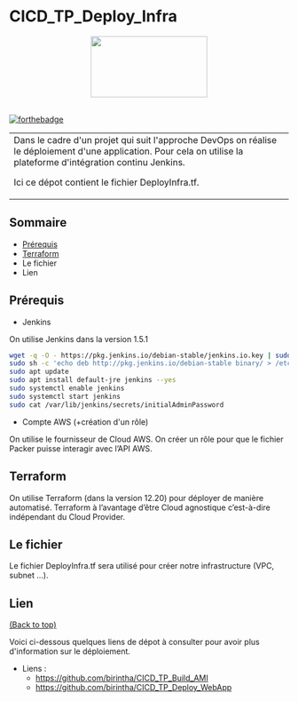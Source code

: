 # CICD_TP_Deploy_Infra


<div align="center">
  <img src="https://blog.sitm.ac.in/wp-content/uploads/2019/09/devops-660x330.png" width="210" height="110"/>
  <br>
  <br>
</div>



[![forthebadge](https://forthebadge.com/images/badges/uses-git.svg)](https://forthebadge.com)

<table>
<tr>
<td>
Dans le cadre d'un projet qui suit l'approche DevOps on réalise le déploiement d'une application.
Pour cela on utilise la plateforme d'intégration continu Jenkins.  

Ici ce dépot contient le fichier DeployInfra.tf. 
</td>
</tr>
</table>


## Sommaire

- [Prérequis](#prérequis)
- [Terraform](#Terraform)
- Le fichier
- Lien


## Prérequis

- Jenkins

On utilise Jenkins dans la version 1.5.1

```sh
wget -q -O - https://pkg.jenkins.io/debian-stable/jenkins.io.key | sudo apt-key add - 
sudo sh -c 'echo deb http://pkg.jenkins.io/debian-stable binary/ > /etc/apt/sources.list.d/jenkins.list' 
sudo apt update 
sudo apt install default-jre jenkins --yes 
sudo systemctl enable jenkins 
sudo systemctl start jenkins 
sudo cat /var/lib/jenkins/secrets/initialAdminPassword
```

- Compte AWS (+création d'un rôle)

On utilise le fournisseur de Cloud AWS. On créer un rôle pour que le fichier Packer puisse interagir avec l’API AWS. 

## Terraform

On utilise Terraform (dans la version 12.20) pour déployer de manière automatisé. Terraform à l’avantage d’être Cloud agnostique c’est-à-dire indépendant du Cloud Provider.

## Le fichier 

Le fichier DeployInfra.tf sera utilisé pour créer notre infrastructure (VPC, subnet ...).

## Lien 

[(Back to top)](#sommaire)

Voici ci-dessous quelques liens de dépot à consulter pour avoir plus d'information sur le déploiement.

- Liens :
  - https://github.com/birintha/CICD_TP_Build_AMI 
  - https://github.com/birintha/CICD_TP_Deploy_WebApp


